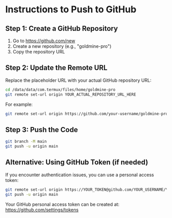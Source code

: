 # Instructions to Push to GitHub

## Step 1: Create a GitHub Repository
1. Go to https://github.com/new
2. Create a new repository (e.g., "goldmine-pro")
3. Copy the repository URL

## Step 2: Update the Remote URL
Replace the placeholder URL with your actual GitHub repository URL:

```bash
cd /data/data/com.termux/files/home/goldmine-pro
git remote set-url origin YOUR_ACTUAL_REPOSITORY_URL_HERE
```

For example:
```bash
git remote set-url origin https://github.com/your-username/goldmine-pro.git
```

## Step 3: Push the Code
```bash
git branch -M main
git push -u origin main
```

## Alternative: Using GitHub Token (if needed)
If you encounter authentication issues, you can use a personal access token:

```bash
git remote set-url origin https://YOUR_TOKEN@github.com/YOUR_USERNAME/YOUR_REPOSITORY_NAME.git
git push -u origin main
```

Your GitHub personal access token can be created at: https://github.com/settings/tokens